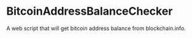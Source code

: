# BitcoinAddressBalanceChecker
A web script that will get bitcoin address balance from blockchain.info.

